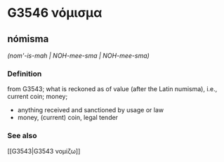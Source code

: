 # G3546 νόμισμα

## nómisma

_(nom'-is-mah | NOH-mee-sma | NOH-mee-sma)_

### Definition

from G3543; what is reckoned as of value (after the Latin numisma), i.e., current coin; money; 

- anything received and sanctioned by usage or law
- money, (current) coin, legal tender

### See also

[[G3543|G3543 νομίζω]]
